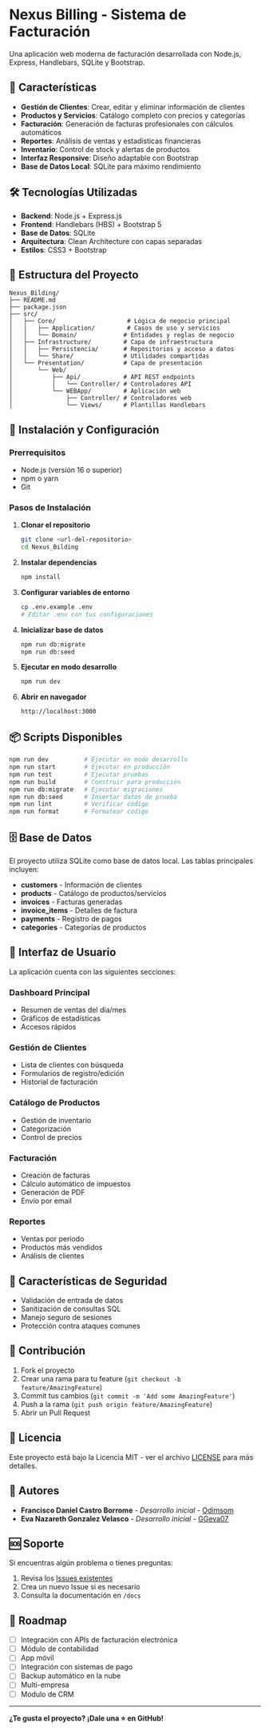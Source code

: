 # Nexus Billing - Sistema de Facturación

Una aplicación web moderna de facturación desarrollada con Node.js, Express, Handlebars, SQLite y Bootstrap.

## 🚀 Características

- **Gestión de Clientes**: Crear, editar y eliminar información de clientes
- **Productos y Servicios**: Catálogo completo con precios y categorías
- **Facturación**: Generación de facturas profesionales con cálculos automáticos
- **Reportes**: Análisis de ventas y estadísticas financieras
- **Inventario**: Control de stock y alertas de productos
- **Interfaz Responsive**: Diseño adaptable con Bootstrap
- **Base de Datos Local**: SQLite para máximo rendimiento

## 🛠️ Tecnologías Utilizadas

- **Backend**: Node.js + Express.js
- **Frontend**: Handlebars (HBS) + Bootstrap 5
- **Base de Datos**: SQLite
- **Arquitectura**: Clean Architecture con capas separadas
- **Estilos**: CSS3 + Bootstrap

## 📁 Estructura del Proyecto

```
Nexus_Bilding/
├── README.md
├── package.json
├── src/
│   ├── Core/                    # Lógica de negocio principal
│   │   ├── Application/         # Casos de uso y servicios
│   │   └── Domain/             # Entidades y reglas de negocio
│   ├── Infrastructure/         # Capa de infraestructura
│   │   ├── Persistencia/       # Repositorios y acceso a datos
│   │   └── Share/              # Utilidades compartidas
│   └── Presentation/           # Capa de presentación
│       └── Web/
│           ├── Api/            # API REST endpoints
│           │   └── Controller/ # Controladores API
│           └── WEBApp/         # Aplicación web
│               ├── Controller/ # Controladores web
│               └── Views/      # Plantillas Handlebars
```

## 🔧 Instalación y Configuración

### Prerrequisitos

- Node.js (versión 16 o superior)
- npm o yarn
- Git

### Pasos de Instalación

1. **Clonar el repositorio**

   ```bash
   git clone <url-del-repositorio>
   cd Nexus_Bilding
   ```

2. **Instalar dependencias**

   ```bash
   npm install
   ```

3. **Configurar variables de entorno**

   ```bash
   cp .env.example .env
   # Editar .env con tus configuraciones
   ```

4. **Inicializar base de datos**

   ```bash
   npm run db:migrate
   npm run db:seed
   ```

5. **Ejecutar en modo desarrollo**

   ```bash
   npm run dev
   ```

6. **Abrir en navegador**
   ```
   http://localhost:3000
   ```

## 📦 Scripts Disponibles

```bash
npm run dev          # Ejecutar en modo desarrollo
npm run start        # Ejecutar en producción
npm run test         # Ejecutar pruebas
npm run build        # Construir para producción
npm run db:migrate   # Ejecutar migraciones
npm run db:seed      # Insertar datos de prueba
npm run lint         # Verificar código
npm run format       # Formatear código
```

## 🗄️ Base de Datos

El proyecto utiliza SQLite como base de datos local. Las tablas principales incluyen:

- **customers** - Información de clientes
- **products** - Catálogo de productos/servicios
- **invoices** - Facturas generadas
- **invoice_items** - Detalles de factura
- **payments** - Registro de pagos
- **categories** - Categorías de productos

## 🎨 Interfaz de Usuario

La aplicación cuenta con las siguientes secciones:

### Dashboard Principal

- Resumen de ventas del día/mes
- Gráficos de estadísticas
- Accesos rápidos

### Gestión de Clientes

- Lista de clientes con búsqueda
- Formularios de registro/edición
- Historial de facturación

### Catálogo de Productos

- Gestión de inventario
- Categorización
- Control de precios

### Facturación

- Creación de facturas
- Cálculo automático de impuestos
- Generación de PDF
- Envío por email

### Reportes

- Ventas por período
- Productos más vendidos
- Análisis de clientes

## 🔐 Características de Seguridad

- Validación de entrada de datos
- Sanitización de consultas SQL
- Manejo seguro de sesiones
- Protección contra ataques comunes

## 🤝 Contribución

1. Fork el proyecto
2. Crear una rama para tu feature (`git checkout -b feature/AmazingFeature`)
3. Commit tus cambios (`git commit -m 'Add some AmazingFeature'`)
4. Push a la rama (`git push origin feature/AmazingFeature`)
5. Abrir un Pull Request

## 📄 Licencia

Este proyecto está bajo la Licencia MIT - ver el archivo [LICENSE](LICENSE) para más detalles.

## 👥 Autores

- **Francisco Daniel Castro Borrome** - _Desarrollo inicial_ - [Odimsom](https://github.com/Odimsom)
-  **Eva Nazareth Gonzalez Velasco** - _Desarrollo inicial_ - [GGeva07](https://github.com/GGeva07)

## 🆘 Soporte

Si encuentras algún problema o tienes preguntas:

1. Revisa los [Issues existentes](https://github.com/tu-usuario/nexus-billing/issues)
2. Crea un nuevo Issue si es necesario
3. Consulta la documentación en `/docs`

## 🔄 Roadmap

- [ ] Integración con APIs de facturación electrónica
- [ ] Módulo de contabilidad
- [ ] App móvil
- [ ] Integración con sistemas de pago
- [ ] Backup automático en la nube
- [ ] Multi-empresa
- [ ] Módulo de CRM

---

**¿Te gusta el proyecto? ¡Dale una ⭐ en GitHub!**
